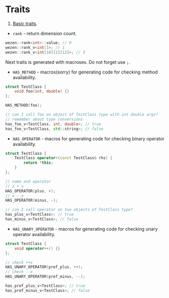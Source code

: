 # Traits

1. [Basic traits](https://github.com/dasfex/wezen/blob/trunk/includes/traits/traits_basics.hpp).
+ ```rank``` - return dimension count.
```cpp
wezen::rank<int>::value; // 0
wezen::rank_v<int[]>; // 1
wezen::rank_v<int[10][2][12]>; // 3
```

Next traits is generated with macroses. 
Do not forget use ```;```.

+ ```HAS_METHOD``` - macros(sorry) for generating code 
for checking method availability.
```cpp
struct TestClass {
    void foo(int, double) {}
}; 

HAS_METHOD(foo);

// can I call foo on object of TestClass type with int double args?
// remember about type conversions
has_foo_v<TestClass, int, double>; // true
has_foo_v<TestClass, std::string>; // false
```
+ ```HAS_OPERATOR``` - macros for generating code 
for checking binary operator availability.
```cpp
struct TestClass {
    TestClass operator+(const TestClass& rhs) {
        return *this;
    }
}; 

// name and operator
// x + x
HAS_OPERATOR(plus, +);
// x - x
HAS_OPERATOR(minus, -);

// can I call operator on two objects of TestClass type?
has_plus_v<TestClass>; // true
has_minus_v<TestClass>; // false
```
+ ```HAS_UNARY_OPERATOR``` - macros for generating code 
for checking unary operator availability.
```cpp
struct TestClass {
    void operator++() {}
};

// check ++x
HAS_UNARY_OPERATOR(pref_plus, ++);
// check --x
HAS_UNARY_OPERATOR(pref_minus, --);

has_pref_plus_v<TestClass>; // true
has_pref_minus_v<TestClass>; // false
```